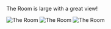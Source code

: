 The Room is large with a great view!

![The Room](img/room/p1/1.JPG)
![The Room](img/room/p1/2.JPG)
![The Room](img/room/p1/3.JPG)